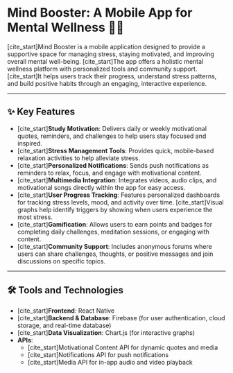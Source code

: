 # Mind Booster: A Mobile App for Mental Wellness 🧘‍♂️

[cite_start]Mind Booster is a mobile application designed to provide a supportive space for managing stress, staying motivated, and improving overall mental well-being. [cite_start]The app offers a holistic mental wellness platform with personalized tools and community support. [cite_start]It helps users track their progress, understand stress patterns, and build positive habits through an engaging, interactive experience.

---

## ✨ Key Features

* [cite_start]**Study Motivation**: Delivers daily or weekly motivational quotes, reminders, and challenges to help users stay focused and inspired.
* [cite_start]**Stress Management Tools**: Provides quick, mobile-based relaxation activities to help alleviate stress.
* [cite_start]**Personalized Notifications**: Sends push notifications as reminders to relax, focus, and engage with motivational content.
* [cite_start]**Multimedia Integration**: Integrates videos, audio clips, and motivational songs directly within the app for easy access.
* [cite_start]**User Progress Tracking**: Features personalized dashboards for tracking stress levels, mood, and activity over time. [cite_start]Visual graphs help identify triggers by showing when users experience the most stress.
* [cite_start]**Gamification**: Allows users to earn points and badges for completing daily challenges, meditation sessions, or engaging with content.
* [cite_start]**Community Support**: Includes anonymous forums where users can share challenges, thoughts, or positive messages and join discussions on specific topics.

---

## 🛠️ Tools and Technologies

* [cite_start]**Frontend**: React Native 
* [cite_start]**Backend & Database**: Firebase (for user authentication, cloud storage, and real-time database) 
* [cite_start]**Data Visualization**: Chart.js (for interactive graphs) 
* **APIs**:
    * [cite_start]Motivational Content API for dynamic quotes and media 
    * [cite_start]Notifications API for push notifications 
    * [cite_start]Media API for in-app audio and video playback
